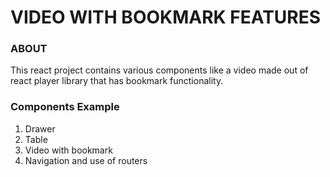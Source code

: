 # VIDEO WITH BOOKMARK FEATURES

### ABOUT
This react project contains various components like a video made out of react player library that has bookmark functionality. 

### Components Example
1. Drawer
2. Table
3. Video with bookmark
4. Navigation and use of routers
